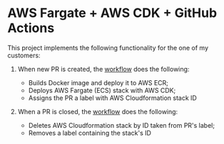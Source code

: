 <!--
  Title: AWS Fargate (ECS) + AWS CDK + GitHub Actions
  Description: Builds Docker image, deploys it to ECR, deploys AWS Fargate (ECS) Cloudformation stack with AWS CDK, uses PR and labels to start workflows and store IDs
  Author: Dmitry Losev
  -->

# AWS Fargate + AWS CDK + GitHub Actions

This project implements the following functionality for the one of my customers:

1. When new PR is created, the [workflow](.github/workflows/deploy-pipeline.yaml) does the following:
   * Builds Docker image and deploy it to AWS ECR; 
   * Deploys AWS Fargate (ECS) stack with AWS CDK;
   * Assigns the PR a label with AWS Cloudformation stack ID

2. When a PR is closed, the [workflow](.github/workflows/delete-pipeline.yaml) does the following:
   * Deletes AWS Cloudformation stack by ID taken from PR's label;
   * Removes a label containing the stack's ID
